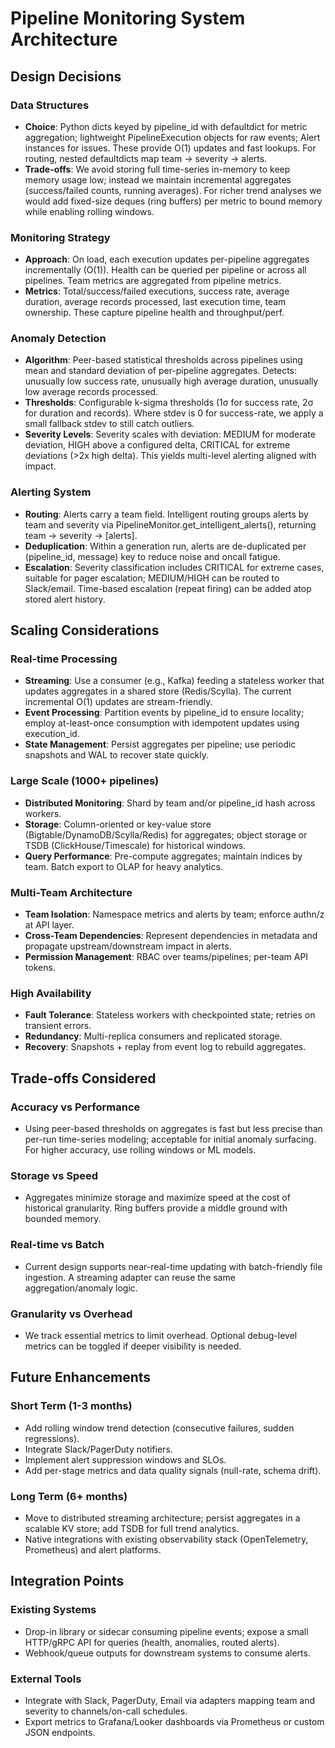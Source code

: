 # Pipeline Monitoring System Architecture

## Design Decisions

### Data Structures
- **Choice**: Python dicts keyed by pipeline_id with defaultdict for metric aggregation; lightweight PipelineExecution objects for raw events; Alert instances for issues. These provide O(1) updates and fast lookups. For routing, nested defaultdicts map team -> severity -> alerts.
- **Trade-offs**: We avoid storing full time-series in-memory to keep memory usage low; instead we maintain incremental aggregates (success/failed counts, running averages). For richer trend analyses we would add fixed-size deques (ring buffers) per metric to bound memory while enabling rolling windows.

### Monitoring Strategy
- **Approach**: On load, each execution updates per-pipeline aggregates incrementally (O(1)). Health can be queried per pipeline or across all pipelines. Team metrics are aggregated from pipeline metrics.
- **Metrics**: Total/success/failed executions, success rate, average duration, average records processed, last execution time, team ownership. These capture pipeline health and throughput/perf.

### Anomaly Detection
- **Algorithm**: Peer-based statistical thresholds across pipelines using mean and standard deviation of per-pipeline aggregates. Detects: unusually low success rate, unusually high average duration, unusually low average records processed.
- **Thresholds**: Configurable k-sigma thresholds (1σ for success rate, 2σ for duration and records). Where stdev is 0 for success-rate, we apply a small fallback stdev to still catch outliers.
- **Severity Levels**: Severity scales with deviation: MEDIUM for moderate deviation, HIGH above a configured delta, CRITICAL for extreme deviations (>2x high delta). This yields multi-level alerting aligned with impact.

### Alerting System
- **Routing**: Alerts carry a team field. Intelligent routing groups alerts by team and severity via PipelineMonitor.get_intelligent_alerts(), returning team -> severity -> [alerts].
- **Deduplication**: Within a generation run, alerts are de-duplicated per (pipeline_id, message) key to reduce noise and oncall fatigue.
- **Escalation**: Severity classification includes CRITICAL for extreme cases, suitable for pager escalation; MEDIUM/HIGH can be routed to Slack/email. Time-based escalation (repeat firing) can be added atop stored alert history.

## Scaling Considerations

### Real-time Processing
- **Streaming**: Use a consumer (e.g., Kafka) feeding a stateless worker that updates aggregates in a shared store (Redis/Scylla). The current incremental O(1) updates are stream-friendly.
- **Event Processing**: Partition events by pipeline_id to ensure locality; employ at-least-once consumption with idempotent updates using execution_id.
- **State Management**: Persist aggregates per pipeline; use periodic snapshots and WAL to recover state quickly.

### Large Scale (1000+ pipelines)
- **Distributed Monitoring**: Shard by team and/or pipeline_id hash across workers.
- **Storage**: Column-oriented or key-value store (Bigtable/DynamoDB/Scylla/Redis) for aggregates; object storage or TSDB (ClickHouse/Timescale) for historical windows.
- **Query Performance**: Pre-compute aggregates; maintain indices by team. Batch export to OLAP for heavy analytics.

### Multi-Team Architecture
- **Team Isolation**: Namespace metrics and alerts by team; enforce authn/z at API layer.
- **Cross-Team Dependencies**: Represent dependencies in metadata and propagate upstream/downstream impact in alerts.
- **Permission Management**: RBAC over teams/pipelines; per-team API tokens.

### High Availability
- **Fault Tolerance**: Stateless workers with checkpointed state; retries on transient errors.
- **Redundancy**: Multi-replica consumers and replicated storage.
- **Recovery**: Snapshots + replay from event log to rebuild aggregates.

## Trade-offs Considered

### Accuracy vs Performance
- Using peer-based thresholds on aggregates is fast but less precise than per-run time-series modeling; acceptable for initial anomaly surfacing. For higher accuracy, use rolling windows or ML models.

### Storage vs Speed
- Aggregates minimize storage and maximize speed at the cost of historical granularity. Ring buffers provide a middle ground with bounded memory.

### Real-time vs Batch
- Current design supports near-real-time updating with batch-friendly file ingestion. A streaming adapter can reuse the same aggregation/anomaly logic.

### Granularity vs Overhead
- We track essential metrics to limit overhead. Optional debug-level metrics can be toggled if deeper visibility is needed.

## Future Enhancements

### Short Term (1-3 months)
- Add rolling window trend detection (consecutive failures, sudden regressions).
- Integrate Slack/PagerDuty notifiers.
- Implement alert suppression windows and SLOs.
- Add per-stage metrics and data quality signals (null-rate, schema drift).

### Long Term (6+ months)
- Move to distributed streaming architecture; persist aggregates in a scalable KV store; add TSDB for full trend analytics.
- Native integrations with existing observability stack (OpenTelemetry, Prometheus) and alert platforms.

## Integration Points

### Existing Systems
- Drop-in library or sidecar consuming pipeline events; expose a small HTTP/gRPC API for queries (health, anomalies, routed alerts).
- Webhook/queue outputs for downstream systems to consume alerts.

### External Tools
- Integrate with Slack, PagerDuty, Email via adapters mapping team and severity to channels/on-call schedules.
- Export metrics to Grafana/Looker dashboards via Prometheus or custom JSON endpoints.
